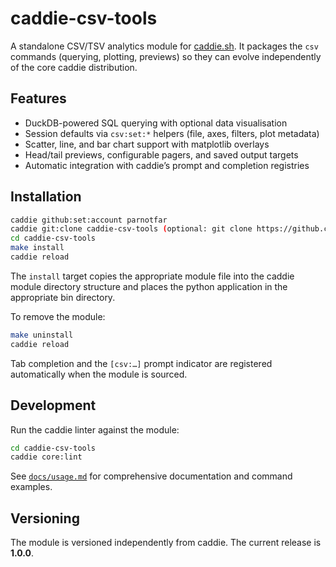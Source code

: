 # caddie-csv-tools

A standalone CSV/TSV analytics module for [caddie.sh](https://github.com/parnotfar/caddie.sh). It packages the `csv`
commands (querying, plotting, previews) so they can evolve independently of the core caddie distribution.

## Features

- DuckDB-powered SQL querying with optional data visualisation
- Session defaults via `csv:set:*` helpers (file, axes, filters, plot metadata)
- Scatter, line, and bar chart support with matplotlib overlays
- Head/tail previews, configurable pagers, and saved output targets
- Automatic integration with caddie’s prompt and completion registries

## Installation

```bash
caddie github:set:account parnotfar
caddie git:clone caddie-csv-tools (optional: git clone https://github.com/parnotfar/caddie-csv-tools.git)
cd caddie-csv-tools
make install
caddie reload
```

The `install` target copies the appropriate module file into the caddie module directory structure and places the python
application in the appropriate bin directory.

To remove the module:

```bash
make uninstall
caddie reload
```

Tab completion and the `[csv:…]` prompt indicator are registered automatically when the module is sourced.

## Development

Run the caddie linter against the module:

```bash
cd caddie-csv-tools
caddie core:lint
```

See [`docs/usage.md`](docs/usage.md) for comprehensive documentation and command examples.

## Versioning

The module is versioned independently from caddie. The current release is **1.0.0**.
